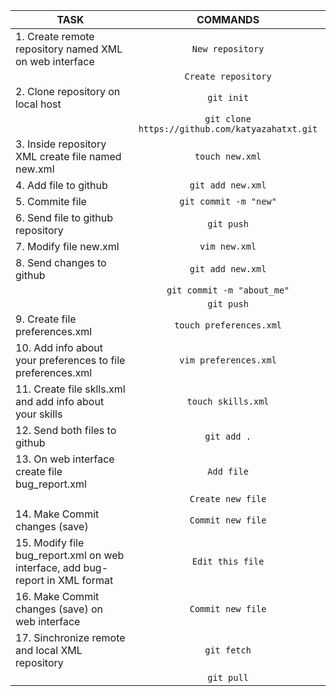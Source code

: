 |            TASK                                                                 |         COMMANDS                                   |
|---------------------------------------------------------------------------------|:--------------------------------------------------:|
| 1. Create remote repository named XML on web interface                          | ```New repository```                               |
|                                                                                 | ```Create repository```                            |
| 2. Clone repository on local host                                               | ```git init```                                     |
|                                                                                 | ```git clone https://github.com/katyazahatxt.git```|  
| 3. Inside repository XML create file named new.xml                              | ```touch new.xml```                                |
| 4. Add file to github                                                           | ```git add new.xml```                              |
| 5. Commite file                                                                 | ```git commit -m "new"```                          |
| 6. Send file to github repository                                               | ```git push```                                     |
| 7. Modify file new.xml                                                          | ```vim new.xml```                                  |
| 8. Send changes to github                                                       | ```git add new.xml```                              |
|                                                                                 | ```git commit -m "about_me"```                     | 
|                                                                                 | ```git push```                                     |
| 9. Create file preferences.xml                                                  | ```touch preferences.xml```                        |
| 10. Add info about your preferences to file preferences.xml                     | ```vim preferences.xml```                          |
| 11. Create file sklls.xml and add info about your skills                        | ```touch skills.xml```                             |
| 12. Send both files to github                                                   | ```git add .```                                    | 
| 13. On web interface create file bug_report.xml                                 | ```Add file```                                     |
|                                                                                 | ```Create new file```                              |
| 14. Make Commit changes (save)                                                  | ```Commit new file```                              |
| 15. Modify file bug_report.xml on web interface, add bug-report in XML format   | ```Edit this file```                              |
| 16. Make Commit changes (save) on web interface                                 | ```Commit new file```                              |
| 17. Sinchronize remote and local XML repository                                 | ```git fetch```                                    |
|                                                                                 | ```git pull```                                     |